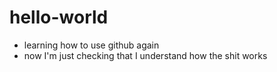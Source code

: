 # hello-world
- learning how to use github again
- now I'm just checking that I understand how the shit works
